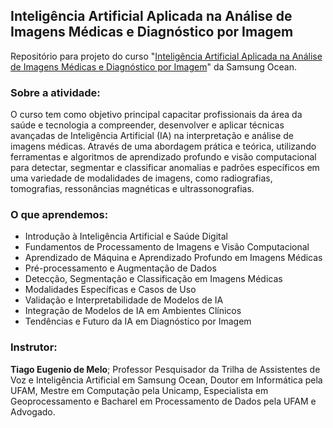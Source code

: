 ## Inteligência Artificial Aplicada na Análise de Imagens Médicas e Diagnóstico por Imagem

Repositório para projeto do curso "[Inteligência Artificial Aplicada na Análise de Imagens Médicas e Diagnóstico por Imagem](https://oceanbrasil.com/atividades/4383-Inteligencia-Artificial-Aplicada-na-Analise-de-Imagens-Medicas-e-Diagnostico-por-Imagem)" da Samsung Ocean.

### Sobre a atividade:
O curso tem como objetivo principal capacitar profissionais da área da saúde e tecnologia a compreender, desenvolver e aplicar técnicas avançadas de Inteligência Artificial (IA) na interpretação e análise de imagens médicas. Através de uma abordagem prática e teórica, utilizando ferramentas e algoritmos de aprendizado profundo e visão computacional para detectar, segmentar e classificar anomalias e padrões específicos em uma variedade de modalidades de imagens, como radiografias, tomografias, ressonâncias magnéticas e ultrassonografias.

### O que aprendemos:
- Introdução à Inteligência Artificial e Saúde Digital
- Fundamentos de Processamento de Imagens e Visão Computacional
- Aprendizado de Máquina e Aprendizado Profundo em Imagens Médicas
- Pré-processamento e Augmentação de Dados
- Detecção, Segmentação e Classificação em Imagens Médicas
- Modalidades Específicas e Casos de Uso
- Validação e Interpretabilidade de Modelos de IA
- Integração de Modelos de IA em Ambientes Clínicos
- Tendências e Futuro da IA em Diagnóstico por Imagem

### Instrutor:

**Tiago Eugenio de Melo**; Professor Pesquisador da Trilha de Assistentes de Voz e Inteligência Artificial em Samsung Ocean, Doutor em Informática pela UFAM, Mestre em Computação pela Unicamp, Especialista em Geoprocessamento e Bacharel em Processamento de Dados pela UFAM e Advogado.
